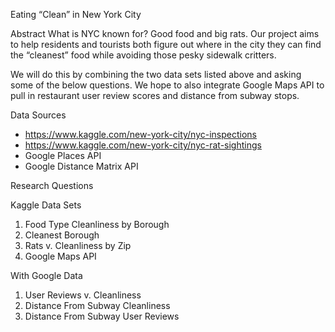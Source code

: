 Eating “Clean” in New York City

Abstract
What is NYC known for? Good food and big rats. Our project aims to help residents and tourists both figure out where in the city they can find the “cleanest” food while avoiding those pesky sidewalk critters.

We will do this by combining the two data sets listed above and asking some of the below questions. We hope to also integrate Google Maps API to pull in restaurant user review scores and distance from subway stops.

Data Sources 

- https://www.kaggle.com/new-york-city/nyc-inspections 
- https://www.kaggle.com/new-york-city/nyc-rat-sightings 
- Google Places API 
- Google Distance Matrix API

Research Questions

Kaggle Data Sets
1.	Food Type Cleanliness by Borough
2.	Cleanest Borough
3.	Rats v. Cleanliness by Zip
4.	Google Maps API

With Google Data
1.	User Reviews v. Cleanliness
2.	Distance From Subway Cleanliness
3.  Distance From Subway User Reviews
